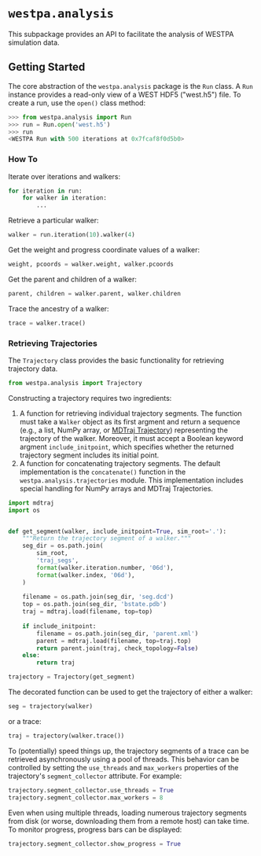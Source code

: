 # `westpa.analysis`

This subpackage provides an API to facilitate the analysis of WESTPA
simulation data.
 
## Getting Started

The core abstraction of the `westpa.analysis` package is the `Run` class. A `Run` instance provides a read-only view of a WEST HDF5 ("west.h5") file.
To create a  run, use the `open()` class method:
```python
>>> from westpa.analysis import Run
>>> run = Run.open('west.h5')
>>> run
<WESTPA Run with 500 iterations at 0x7fcaf8f0d5b0>
```

### How To

Iterate over iterations and walkers:
```python
for iteration in run:
    for walker in iteration:
        ...
```

Retrieve a particular walker:
```python
walker = run.iteration(10).walker(4)
```

Get the weight and progress coordinate values of a walker:
```python
weight, pcoords = walker.weight, walker.pcoords
```

Get the parent and children of a walker:
```python
parent, children = walker.parent, walker.children
```

Trace the ancestry of a walker:
```python
trace = walker.trace()
```

### Retrieving Trajectories
 
The `Trajectory` class provides the basic functionality for retrieving 
trajectory data. 
```python
from westpa.analysis import Trajectory
```
Constructing a trajectory requires two ingredients:
1. A function for retrieving individual trajectory segments. The function must
  take a `Walker` object as its first argment and return a sequence (e.g., a 
  list, NumPy array, or 
  [MDTraj Trajectory](https://mdtraj.org/1.9.5/api/generated/mdtraj.Trajectory.html)) 
  representing the trajectory of the walker. Moreover, it
  must accept a Boolean keyword argment `include_initpoint`, which specifies 
  whether the returned trajectory segment includes its initial point.
2. A function for concatenating trajectory segments. The default implementation
  is the `concatenate()` function in the
  `westpa.analysis.trajectories` module. This implementation includes special 
  handling for NumPy arrays and MDTraj Trajectories.

```py
import mdtraj
import os


def get_segment(walker, include_initpoint=True, sim_root='.'):
    """Return the trajectory segment of a walker."""
    seg_dir = os.path.join(
        sim_root,
        'traj_segs',
        format(walker.iteration.number, '06d'),
        format(walker.index, '06d'),
    )
    
    filename = os.path.join(seg_dir, 'seg.dcd')
    top = os.path.join(seg_dir, 'bstate.pdb')
    traj = mdtraj.load(filename, top=top)
    
    if include_initpoint:
        filename = os.path.join(seg_dir, 'parent.xml')
        parent = mdtraj.load(filename, top=traj.top)
        return parent.join(traj, check_topology=False)
    else:
        return traj
```

```python
trajectory = Trajectory(get_segment)
```
The decorated function can be used to get the trajectory of either a walker:
```py
seg = trajectory(walker)
```
or a trace:
```py
traj = trajectory(walker.trace())
```
To (potentially) speed things up, the trajectory segments of a trace
can be retrieved asynchronously using a pool of threads. This behavior can 
be controlled by setting the `use_threads` and `max_workers` properties
of the trajectory's `segment_collector` attribute. For example:
```py
trajectory.segment_collector.use_threads = True
trajectory.segment_collector.max_workers = 8
```
Even when using multiple threads, loading numerous trajectory segments from 
disk (or worse, downloading them from a remote host) can take time. 
To monitor progress, progress bars can be displayed:
```py
trajectory.segment_collector.show_progress = True
```

